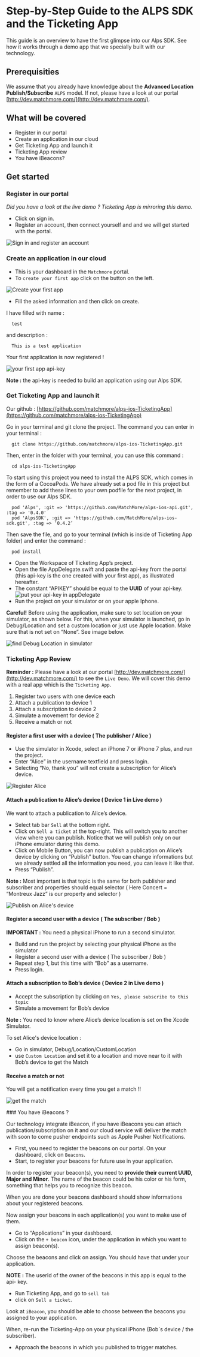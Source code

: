 # Step-by-Step Guide to the ALPS SDK and the Ticketing App

This guide is an overview to have the first glimpse into our Alps SDK. See how it works through a demo app that we specially built with our technology.

## Prerequisities

We assume that you already have knowledge about the **Advanced Location Publish/Subscribe** `ALPS` model. If not, please have a look at our portal [http://dev.matchmore.com/](http://dev.matchmore.com/).

## What will be covered
* Register in our portal
* Create an application in our cloud
* Get Ticketing App and launch it
* Ticketing App review
* You have iBeacons?

## Get started

### Register in our portal

*Did you have a look at the live demo ? Ticketing App is mirroring this demo.*

* Click on sign in.
* Register an account, then connect yourself and and we will get started with the portal.

![Sign in and register an account](https://github.com/matchmore/alps-ios-TicketingApp/blob/master/media/dashboard.png "signIn")

### Create an application in our cloud
* This is your dashboard in the `Matchmore` portal.
* To `create your first app` click on the button on the left.

![Create your first app](https://github.com/matchmore/alps-ios-TicketingApp/blob/master/media/firstApp.png "firstApp")

* Fill the asked information and then click on create.

I have filled with name :

      test

and description :

      This is a test application

Your first application is now registered !

![your first app api-key](https://github.com/matchmore/alps-ios-TicketingApp/blob/master/media/apikey.png "apikeyFirstApp")

**Note :** the api-key is needed to build an application using our Alps SDK.

### Get Ticketing App and launch it

Our github : [https://github.com/matchmore/alps-ios-TicketingApp](https://github.com/matchmore/alps-ios-TicketingApp)

Go in your terminal and git clone the project. The command you can enter in your terminal :

      git clone https://github.com/matchmore/alps-ios-TicketingApp.git

Then, enter in the folder with your terminal, you can use this command :

      cd alps-ios-TicketingApp

To start using this project you need to install the ALPS SDK, which comes in the form of a CocoaPods.
We have already set a pod file in this project but remember to add these lines to your own podfile for the next project, in order to use our Alps SDK.

      pod 'Alps', :git => 'https://github.com/MatchMore/alps-ios-api.git', :tag => '0.4.0'
      pod 'AlpsSDK', :git => 'https://github.com/MatchMore/alps-ios-sdk.git', :tag => ‘0.4.2’

Then save the file, and go to your terminal (which is inside of Ticketing App folder) and enter the command :

      pod install

* Open the Workspace of Ticketing App’s project.
* Open the file AppDelegate.swift and paste the api-key from the portal (this api-key is the one created with your first app), as illustrated hereafter.
* The constant “APIKEY” should be equal to the **UUID** of your api-key.
![put your api-key in appDelegate](https://github.com/matchmore/alps-ios-TicketingApp/blob/master/media/appApikey.png "put your api-key in appDelegate")
* Run the project on your simulator or on your apple Iphone.

**Careful!** Before using the application, make sure to set location on your simulator, as shown below. For this, when your simulator is launched, go in Debug/Location and set a custom location or just use Apple location. Make sure that is not set on “None”. See image below.

![find Debug Location in simulator](https://github.com/matchmore/alps-ios-TicketingApp/blob/master/media/debugLocation.png "find debug Location")

###  Ticketing App Review

**Reminder :** Please have a look at our portal [http://dev.matchmore.com/](http://dev.matchmore.com/) to see the `Live Demo`. We will cover this demo with a real app which is the `Ticketing App`.

1. Register two users with one device each
2. Attach a publication to device 1
3. Attach a subscription to device 2
4. Simulate a movement for device 2
5. Receive a match or not

#### Register a first user with a device ( The publisher / Alice )

* Use the simulator in Xcode, select an iPhone 7 or iPhone 7 plus, and run the project.
* Enter “Alice” in the username textfield and press login.
* Selecting “No, thank you” will not create a subscription for Alice’s device.

![Register Alice](https://github.com/matchmore/alps-ios-TicketingApp/blob/master/media/1.png "1.")

#### Attach a publication to Alice’s device ( Device 1 in Live demo )

We want to attach a publication to Alice’s device.
* Select tab bar `Sell` at the bottom right.
* Click on `Sell a ticket` at the top-right.
This will switch you to another view where you can publish. Notice that we will publish only on our iPhone emulator during this demo.
* Click on Mobile Button, you can now publish a publication on Alice’s device by clicking on “Publish” button. You can change informations but we already settled all the information you need, you can leave it like that.
* Press “Publish”.

**Note :** Most important is that topic is the same for both publisher and subscriber and properties should equal selector ( Here Concert = “Montreux Jazz” is our property and selector )

![Publish on Alice's device](https://github.com/matchmore/alps-ios-TicketingApp/blob/master/media/2..png "2.")

#### Register a second user with a device ( The subscriber / Bob )

**IMPORTANT :** You need a physical iPhone to run a second simulator.

* Build and run the project by selecting your physical iPhone as the simulator
* Register a second user with a device ( The subscriber / Bob )
* Repeat step 1, but this time with “Bob” as a username.
* Press login.

#### Attach a subscription to Bob’s device ( Device 2 in Live demo )

* Accept the subscription by clicking on `Yes, please subscribe to this topic`
* Simulate a movement for Bob’s device

**Note :** You need to know where Alice’s device location is set on the Xcode Simulator.

To set Alice's device location :
* Go in simulator, Debug/Location/CustomLocation
* use `Custom Location` and set it to a location and move near to it with Bob’s device to get the Match

#### Receive a match or not

   You will get a notification every time you get a match !!

   ![get the match](https://github.com/matchmore/alps-ios-TicketingApp/blob/master/media/match.png "match")

### You have iBeacons ?

Our technology integrate iBeacon, if you have iBeacons you can attach publication/subscription on it and our cloud service will deliver the match with soon to come pusher endpoints such as Apple Pusher Notifications.

* First, you need to register the beacons on our portal. On your dashboard, click on `Beacons`.
* Start, to register your beacons for future use in your application.

In order to register your beacon(s), you need to **provide their current UUID, Major and Minor**. The name of the beacon could be his color or his form, something that helps you to recognize this beacon.

When you are done your beacons dashboard should show informations about your registered beacons.

Now assign your beacons in each application(s) you want to make use of them.
* Go to “Applications” in your dashboard.
* Click on the `+ beacon` icon, under the application in which you want to assign beacon(s).

Choose the beacons and click on assign. You should have that under your application.

**NOTE :** The userId of the owner of the beacons in this app is equal to the api- key.

* Run Ticketing App, and go to `sell tab`
* click on `Sell a ticket`.

Look at `iBeacon`, you should be able to choose between the beacons you assigned to your application.

When, re-run the Ticketing-App on your physical iPhone (Bob´s device / the subscriber).
* Approach the beacons in which you published to trigger matches.
